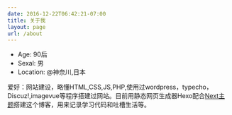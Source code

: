 ```yaml
---
date: 2016-12-22T06:42:21-07:00
title: 关于我
layout: page
url: /about
---
```




- Age: 90后
- Sexal: 男
- Location: @神奈川,日本


 爱好：网站建设，略懂HTML,CSS,JS,PHP,使用过wordpress，typecho，Discuz!,imagevue等程序搭建过网站。目前用静态网页生成器Hexo配合[Next主题](http://theme-next.iissnan.com/"Next主题")搭建这个博客，用来记录学习代码和吐槽生活等。

